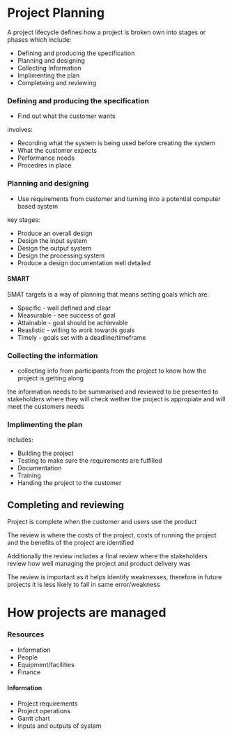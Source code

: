 # Project Planning

A project lifecycle defines how a  project is broken own into stages or phases which include:

* Defining and producing the specification
* Planning and designing
* Collecting Information 
* Implimenting the plan
* Completeing and reviewing

### Defining and producing the specification 
* Find out what the customer wants

involves:
* Recording what the system is being used before creating the system
* What the customer expects
* Performance needs
* Procedres in place

### Planning and designing
* Use requirements from customer and turning into a potential computer based system

key stages:
* Produce an overall design
* Design the input system
* Design the output system
* Design the processing system
* Produce a design documentation well detailed 

#### SMART
SMAT targets is a way of planning that means setting goals which are:
* Specific   - well defined and clear
* Measurable - see success of goal
* Attainable - goal should be achievable
* Reaslistic - willing to work towards goals
* Timely     - goals set with a deadline/timeframe

### Collecting the information
* collecting info from participants from the project to know how the project is getting along

the information needs to be summarised and reviewed to be presented to stakeholders where they will check wether the project is appropiate and will meet the customers needs

### Implimenting the plan

includes:
* Building the project
* Testing to make sure the requirements are fulfilled
* Documentation
* Training
* Handing the project to the customer

## Completing and reviewing
Project is complete when the customer and users use the product

The review is where the costs of the project, costs of running the project and the benefits of the project are identified 

Additionally the review includes a final review where the stakeholders review how well managing the project and product delivery was 

The review is important as it helps identify weaknesses, therefore in future projects it is less likely to fall in same error/weakness

# How projects are managed

### Resources
* Information
* People
* Equipment/facilities
* Finance

#### Information 
* Project requirements
* Project operations
* Gantt chart
* Inputs and outputs of system



